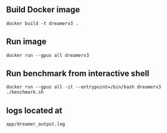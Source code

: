 ## Build Docker image

`docker build -t dreamerv3 .`

## Run image
`docker run --gpus all dreamerv3 `

## Run benchmark from interactive shell

`docker run --gpus all -it --entrypoint=/bin/bash dreamerv3`
`./benchmark.sh`

## logs located at

`app/dreamer_output.log `
